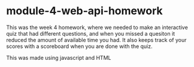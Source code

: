 # module-4-web-api-homework
This was the week 4 homework, where we needed to make an interactive quiz that had different questions, and when you missed a quesiton it reduced the amount of available time you had. It also keeps track of your scores with a scoreboard when you are done with the quiz.

This was made using javascript and HTML